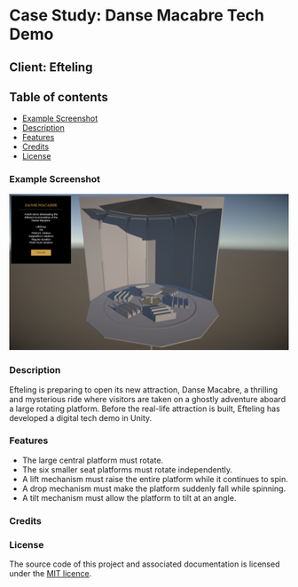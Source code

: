 # Case Study: Danse Macabre Tech Demo
## Client: Efteling

## Table of contents
- [Example Screenshot](#example-screenshot)
- [Description](#description)
- [Features](#features)
- [Credits](#credits)
- [License](#license) 

### Example Screenshot
![alt text](Assets/Images/dansemacabre-screencap-01.png)
    
### Description
Efteling is preparing to open its new attraction, Danse Macabre, a thrilling and mysterious ride where visitors are taken on a ghostly adventure aboard a large rotating platform. Before the real-life attraction is built, Efteling has developed a digital tech demo in Unity.

### Features
- The large central platform must rotate.
- The six smaller seat platforms must rotate independently.
- A lift mechanism must raise the entire platform while it continues to spin.
- A drop mechanism must make the platform suddenly fall while spinning.
- A tilt mechanism must allow the platform to tilt at an angle.

### Credits

### License
The source code of this project and associated documentation is licensed under the [MIT licence](https://choosealicense.com/licenses/mit/).
